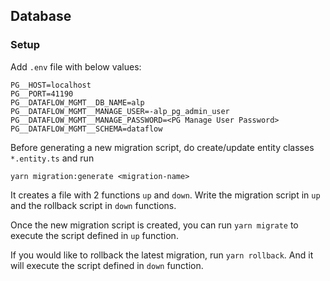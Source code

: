 ## Database

### Setup
Add `.env` file with below values:
```
PG__HOST=localhost
PG__PORT=41190
PG__DATAFLOW_MGMT__DB_NAME=alp
PG__DATAFLOW_MGMT__MANAGE_USER=-alp_pg_admin_user
PG__DATAFLOW_MGMT__MANAGE_PASSWORD=<PG Manage User Password>
PG__DATAFLOW_MGMT__SCHEMA=dataflow
```

Before generating a new migration script, do create/update entity classes `*.entity.ts` and run
```
yarn migration:generate <migration-name>
```
It creates a file with 2 functions `up` and `down`. Write the migration script in `up` and the rollback script in `down` functions.

Once the new migration script is created, you can run `yarn migrate` to execute the script defined in `up` function.

If you would like to rollback the latest migration, run `yarn rollback`. And it will execute the script defined in `down` function.
